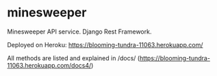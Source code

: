 # minesweeper
Minesweeper API service.
Django Rest Framework.

Deployed on Heroku: https://blooming-tundra-11063.herokuapp.com/

All methods are listed and explained in /docs/ 
(https://blooming-tundra-11063.herokuapp.com/docs4/)
